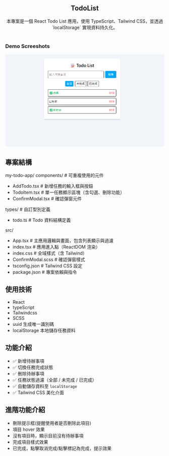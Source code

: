 <div align="center">
  <h2 align="center">TodoList</h2>
  本專案是一個 React Todo List 應用，使用 TypeScript、Tailwind CSS，並透過 `localStorage` 實現資料持久化。
</div>

<br />

### Demo Screeshots

![EduWeb Desktop Demo](././src/assets/todolist.png "Desktop Demo")

## 專案結構

my-todo-app/
components/          # 可重複使用的元件
- AddTodo.tsx         # 新增任務的輸入框與按鈕
- TodoItem.tsx        # 單一任務顯示區塊（含勾選、刪除功能）
- ConfirmModal.tsx    # 確認彈窗元件

types/               # 自訂型別定義
- todo.ts             # Todo 資料結構定義

src/
- App.tsx             # 主應用邏輯與畫面，包含列表顯示與過濾
- index.tsx           # 應用進入點（ReactDOM 渲染）
- index.css           # 全域樣式（含 Tailwind）
- ConfirmModal.scss   # 確認彈窗樣式
- tsconfig.json       # Tailwind CSS 設定
- package.json        # 專案依賴與指令

## 使用技術

- React
- typeScript
- Tailwindcss
- SCSS
- uuid 生成唯一識別碼
- localStorage 本地儲存任務資料

## 功能介紹

- ✅ 新增待辦事項
- ✅ 切換任務完成狀態
- ✅ 刪除待辦事項
- ✅ 任務狀態過濾（全部 / 未完成 / 已完成）
- ✅ 自動儲存資料至 `localStorage`
- ✅ Tailwind CSS 美化介面

## 進階功能介紹

- 刪除提示框(提醒使用者是否刪除此項目)
- 項目 hover 效果
- 沒有項目時，顯示目前沒有待辦事項
- 完成項目樣式效果
- 已完成，點擊取消完成/點擊標記為完成，提示效果